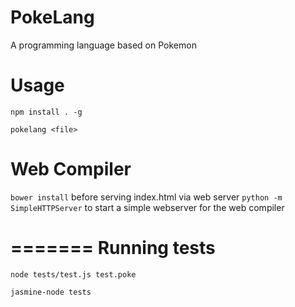 PokeLang
========

A programming language based on Pokemon

Usage
========
`npm install . -g`

`pokelang <file>`

Web Compiler 
========

`bower install` before serving index.html via web server
`python -m SimpleHTTPServer` to start a simple webserver for the web compiler

=======
Running tests
========

`node tests/test.js test.poke`

`jasmine-node tests`

